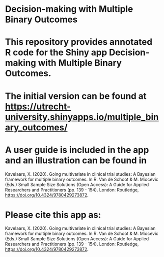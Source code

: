 # Decision-making with Multiple Binary Outcomes
# 
# This repository provides annotated R code for the Shiny app Decision-making with Multiple Binary Outcomes.
# The initial version can be found at https://utrecht-university.shinyapps.io/multiple_binary_outcomes/
# A user guide is included in the app and an illustration can be found in 
Kavelaars, X. (2020). Going multivariate in clinical trial studies: A Bayesian framework for multiple binary outcomes. In R. Van de Schoot & M. Miocevic (Eds.) Small Sample Size Solutions (Open Access): A Guide for Applied Researchers and Practitioners (pp. 139 - 154). London: Routledge, https://doi.org/10.4324/9780429273872.

# Please cite this app as: 
Kavelaars, X. (2020). Going multivariate in clinical trial studies: A Bayesian framework for multiple binary outcomes. In R. Van de Schoot & M. Miocevic (Eds.) Small Sample Size Solutions (Open Access): A Guide for Applied Researchers and Practitioners (pp. 139 - 154). London: Routledge, https://doi.org/10.4324/9780429273872.
